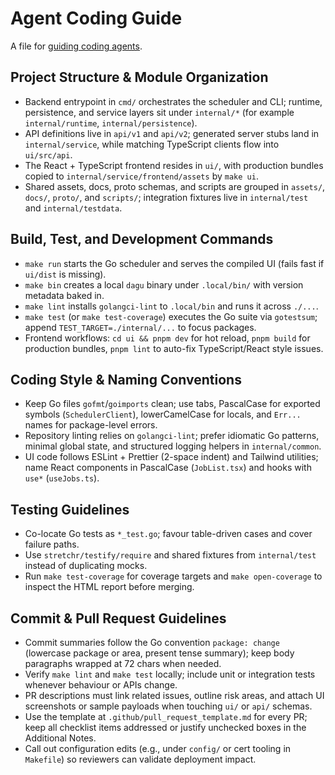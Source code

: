# Agent Coding Guide

A file for [guiding coding agents](https://agents.md/).

## Project Structure & Module Organization
- Backend entrypoint in `cmd/` orchestrates the scheduler and CLI; runtime, persistence, and service layers sit under `internal/*` (for example `internal/runtime`, `internal/persistence`).
- API definitions live in `api/v1` and `api/v2`; generated server stubs land in `internal/service`, while matching TypeScript clients flow into `ui/src/api`.
- The React + TypeScript frontend resides in `ui/`, with production bundles copied to `internal/service/frontend/assets` by `make ui`.
- Shared assets, docs, proto schemas, and scripts are grouped in `assets/`, `docs/`, `proto/`, and `scripts/`; integration fixtures live in `internal/test` and `internal/testdata`.

## Build, Test, and Development Commands
- `make run` starts the Go scheduler and serves the compiled UI (fails fast if `ui/dist` is missing).
- `make bin` creates a local `dagu` binary under `.local/bin/` with version metadata baked in.
- `make lint` installs `golangci-lint` to `.local/bin` and runs it across `./...`.
- `make test` (or `make test-coverage`) executes the Go suite via `gotestsum`; append `TEST_TARGET=./internal/...` to focus packages.
- Frontend workflows: `cd ui && pnpm dev` for hot reload, `pnpm build` for production bundles, `pnpm lint` to auto-fix TypeScript/React style issues.

## Coding Style & Naming Conventions
- Keep Go files `gofmt`/`goimports` clean; use tabs, PascalCase for exported symbols (`SchedulerClient`), lowerCamelCase for locals, and `Err...` names for package-level errors.
- Repository linting relies on `golangci-lint`; prefer idiomatic Go patterns, minimal global state, and structured logging helpers in `internal/common`.
- UI code follows ESLint + Prettier (2-space indent) and Tailwind utilities; name React components in PascalCase (`JobList.tsx`) and hooks with `use*` (`useJobs.ts`).

## Testing Guidelines
- Co-locate Go tests as `*_test.go`; favour table-driven cases and cover failure paths.
- Use `stretchr/testify/require` and shared fixtures from `internal/test` instead of duplicating mocks.
- Run `make test-coverage` for coverage targets and `make open-coverage` to inspect the HTML report before merging.

## Commit & Pull Request Guidelines
- Commit summaries follow the Go convention `package: change` (lowercase package or area, present tense summary); keep body paragraphs wrapped at 72 chars when needed.
- Verify `make lint` and `make test` locally; include unit or integration tests whenever behaviour or APIs change.
- PR descriptions must link related issues, outline risk areas, and attach UI screenshots or sample payloads when touching `ui/` or `api/` schemas.
- Use the template at `.github/pull_request_template.md` for every PR; keep all checklist items addressed or justify unchecked boxes in the Additional Notes.
- Call out configuration edits (e.g., under `config/` or cert tooling in `Makefile`) so reviewers can validate deployment impact.
